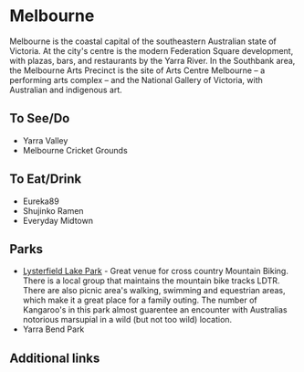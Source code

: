 # Melbourne

Melbourne is the coastal capital of the southeastern Australian state of Victoria. At the city's centre is the modern Federation Square development, with plazas, bars, and restaurants by the Yarra River. In the Southbank area, the Melbourne Arts Precinct is the site of Arts Centre Melbourne – a performing arts complex – and the National Gallery of Victoria, with Australian and indigenous art.

## To See/Do

* Yarra Valley
* Melbourne Cricket Grounds

## To Eat/Drink

* Eureka89
* Shujinko Ramen 
* Everyday Midtown 

## Parks 

* [Lysterfield Lake Park](https://www.lysterfieldmtb.com/) - Great venue for cross country Mountain Biking. There is a local group that maintains the mountain bike tracks LDTR. There are also picnic area's walking, swimming and equestrian areas, which make it a great place for a family outing. The number of Kangaroo's in this park almost guarentee an encounter with Australias notorious marsupial in a wild (but not too wild) location.
* Yarra Bend Park 

## Additional links
